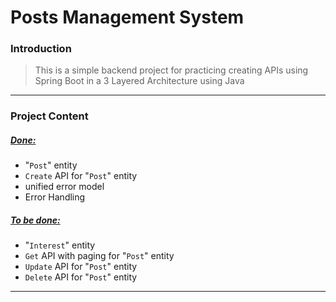 # Posts Management System

### Introduction

> This is a simple backend project for practicing creating APIs using Spring Boot in a 3 Layered Architecture using Java

***

### Project Content

##### <u>Done:</u>

- "`Post`" entity
- `Create` API for "`Post`" entity
- unified error model
- Error Handling

##### <u>To be done:</u>

- "`Interest`" entity
- `Get` API with paging for "`Post`" entity
- `Update` API for "`Post`" entity
- `Delete` API for "`Post`" entity

***

